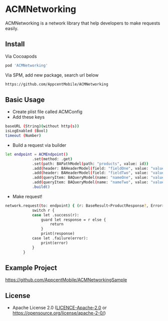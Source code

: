 # ACMNetworking

ACMNetworking is a network library that help developers to make requests easily.

## Install

Via Cocoapods
```bash
pod 'ACMNetworking'
```

Via SPM, add new package, search url below
```bash
https://github.com/AppcentMobile/ACMNetworking
```

## Basic Usage

- Create plist file called ACMConfig
- Add these keys
```bash
baseURL (String)(without http(s))
isLogEnabled (Bool)
timeout (Number)
```
- Build a request via builder
```bash
let endpoint = ACMEndpoint()
            .set(method: .get)
            .set(path: BAPathModel(path: "products", value: id))
            .add(header: BAHeaderModel(field: "fieldOne", value: "valueOne"))
            .add(header: BAHeaderModel(field: "fieldTwo", value: "valueTwo"))
            .add(queryItem: BAQueryModel(name: "nameOne", value: "valueOne"))
            .add(queryItem: BAQueryModel(name: "nameTwo", value: "valueTwo"))
            .build()
```

- Make request!
```bash
network.request(to: endpoint) { (r: BaseResult<ProductResponse?, Error>) in
            switch r {
            case let .success(r):
                guard let response = r else {
                    return
                }
                print(response)
            case let .failure(error):
                print(error)
            }
        }
```

## Example Project

https://github.com/AppcentMobile/ACMNetworkingSample

## License

 * Apache License 2.0 ([LICENCE-Apache-2.0](LICENCE) or https://opensource.org/license/apache-2-0/)

